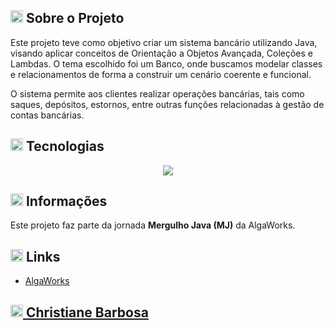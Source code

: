 <h2><img width="20px" src="https://github.com/christianebs/christianebs/assets/108686840/45469bba-2011-45d3-8d45-d03d56753e32"> Sobre o Projeto </h2>

Este projeto teve como objetivo criar um sistema bancário utilizando Java, visando aplicar conceitos de Orientação a Objetos Avançada, Coleções e Lambdas. O tema escolhido foi um Banco, onde buscamos modelar classes e relacionamentos de forma a construir um cenário coerente e funcional.

O sistema permite aos clientes realizar operações bancárias, tais como saques, depósitos, estornos, entre outras funções relacionadas à gestão de contas bancárias.

<h2><img width="20px" src="https://github.com/christianebs/christianebs/assets/108686840/c3873651-a26c-4982-8a1f-61306770030e"> Tecnologias </h2>

<p align="center">
  <img src="https://img.shields.io/badge/java-0D1117?style=for-the-badge&logo=openjdk&logoColor=CC6699">
</p>

<h2><img width="20px" src="https://github.com/christianebs/christianebs/assets/108686840/5c7bf7c9-1183-43a0-9b86-49812dad39fc"> Informações </h2>

Este projeto faz parte da jornada **Mergulho Java (MJ)** da AlgaWorks.

<h2><img width="20px" src="https://github.com/christianebs/christianebs/assets/108686840/a2e28590-7b92-43d6-bc0c-8f7461b1914c"> Links </h2>

- [AlgaWorks](https://mj.algaworks.com/)

<h2><a href="https://christianebs.github.io/curriculo/"><img width="20px" src="https://github.com/christianebs/christianebs/assets/108686840/cc4e82ab-f1fc-436a-b3d2-89d5bdb11f32"> Christiane Barbosa </a></h2>
